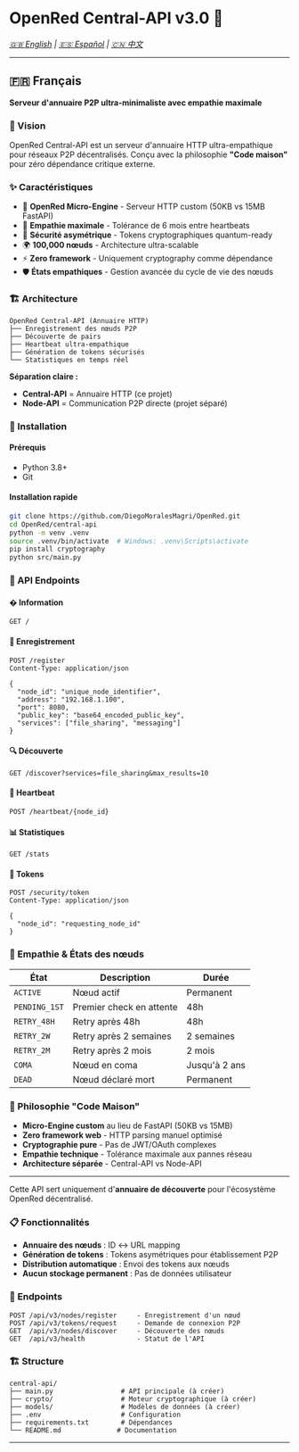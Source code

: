 # OpenRed Central-API v3.0 🚀

*[🇬🇧 English](docs/i18n/README_EN.md) | [🇪🇸 Español](docs/i18n/README_ES.md) | [🇨🇳 中文](docs/i18n/README_ZH.md)*

---


## 🇫🇷 Français

**Serveur d'annuaire P2P ultra-minimaliste avec empathie maximale**

### 🎯 Vision

OpenRed Central-API est un serveur d'annuaire HTTP ultra-empathique pour réseaux P2P décentralisés. Conçu avec la philosophie **"Code maison"** pour zéro dépendance critique externe.

### ✨ Caractéristiques

- 🚀 **OpenRed Micro-Engine** - Serveur HTTP custom (50KB vs 15MB FastAPI)
- 💖 **Empathie maximale** - Tolérance de 6 mois entre heartbeats
- 🔐 **Sécurité asymétrique** - Tokens cryptographiques quantum-ready
- 🌍 **100,000 nœuds** - Architecture ultra-scalable
- ⚡ **Zero framework** - Uniquement cryptography comme dépendance
- 🛡️ **États empathiques** - Gestion avancée du cycle de vie des nœuds

### 🏗️ Architecture

```
OpenRed Central-API (Annuaire HTTP)
├── Enregistrement des nœuds P2P
├── Découverte de pairs 
├── Heartbeat ultra-empathique
├── Génération de tokens sécurisés
└── Statistiques en temps réel
```

**Séparation claire :**
- **Central-API** = Annuaire HTTP (ce projet)
- **Node-API** = Communication P2P directe (projet séparé)

### 🚀 Installation

#### Prérequis
- Python 3.8+
- Git

#### Installation rapide

```bash
git clone https://github.com/DiegoMoralesMagri/OpenRed.git
cd OpenRed/central-api
python -m venv .venv
source .venv/bin/activate  # Windows: .venv\Scripts\activate
pip install cryptography
python src/main.py
```

### 📡 API Endpoints

#### � Information
```http
GET /
```

#### 📝 Enregistrement
```http
POST /register
Content-Type: application/json

{
  "node_id": "unique_node_identifier",
  "address": "192.168.1.100",
  "port": 8080,
  "public_key": "base64_encoded_public_key",
  "services": ["file_sharing", "messaging"]
}
```

#### 🔍 Découverte
```http
GET /discover?services=file_sharing&max_results=10
```

#### 💓 Heartbeat
```http
POST /heartbeat/{node_id}
```

#### 📊 Statistiques
```http
GET /stats
```

#### 🔐 Tokens
```http
POST /security/token
Content-Type: application/json

{
  "node_id": "requesting_node_id"
}
```

### 💖 Empathie & États des nœuds

| État | Description | Durée |
|------|-------------|-------|
| `ACTIVE` | Nœud actif | Permanent |
| `PENDING_1ST` | Premier check en attente | 48h |
| `RETRY_48H` | Retry après 48h | 48h |
| `RETRY_2W` | Retry après 2 semaines | 2 semaines |
| `RETRY_2M` | Retry après 2 mois | 2 mois |
| `COMA` | Nœud en coma | Jusqu'à 2 ans |
| `DEAD` | Nœud déclaré mort | Permanent |

### 🌟 Philosophie "Code Maison"

- **Micro-Engine custom** au lieu de FastAPI (50KB vs 15MB)
- **Zero framework web** - HTTP parsing manuel optimisé
- **Cryptographie pure** - Pas de JWT/OAuth complexes
- **Empathie technique** - Tolérance maximale aux pannes réseau
- **Architecture séparée** - Central-API vs Node-API

---

Cette API sert uniquement d'**annuaire de découverte** pour l'écosystème OpenRed décentralisé.

### 📋 Fonctionnalités

- **Annuaire des nœuds** : ID ↔ URL mapping
- **Génération de tokens** : Tokens asymétriques pour établissement P2P
- **Distribution automatique** : Envoi des tokens aux nœuds
- **Aucun stockage permanent** : Pas de données utilisateur

### 🔄 Endpoints

```
POST /api/v3/nodes/register     - Enregistrement d'un nœud
POST /api/v3/tokens/request     - Demande de connexion P2P
GET  /api/v3/nodes/discover     - Découverte des nœuds
GET  /api/v3/health             - Statut de l'API
```

### 🏗️ Structure

```
central-api/
├── main.py                 # API principale (à créer)
├── crypto/                 # Moteur cryptographique (à créer)
├── models/                 # Modèles de données (à créer)
├── .env                    # Configuration
├── requirements.txt        # Dépendances
└── README.md              # Documentation
```

---
